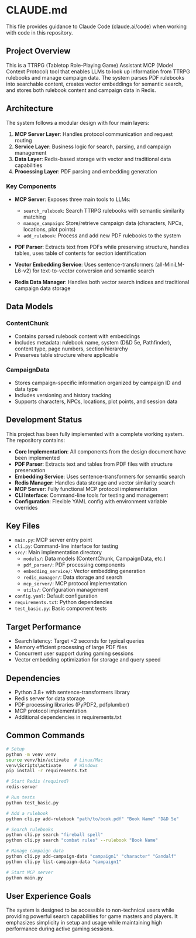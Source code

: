 # CLAUDE.md

This file provides guidance to Claude Code (claude.ai/code) when working with code in this repository.

## Project Overview

This is a TTRPG (Tabletop Role-Playing Game) Assistant MCP (Model Context Protocol) tool that enables LLMs to look up information from TTRPG rulebooks and manage campaign data. The system parses PDF rulebooks into searchable content, creates vector embeddings for semantic search, and stores both rulebook content and campaign data in Redis.

## Architecture

The system follows a modular design with four main layers:

1. **MCP Server Layer**: Handles protocol communication and request routing
2. **Service Layer**: Business logic for search, parsing, and campaign management  
3. **Data Layer**: Redis-based storage with vector and traditional data capabilities
4. **Processing Layer**: PDF parsing and embedding generation

### Key Components

- **MCP Server**: Exposes three main tools to LLMs:
  - `search_rulebook`: Search TTRPG rulebooks with semantic similarity matching
  - `manage_campaign`: Store/retrieve campaign data (characters, NPCs, locations, plot points)
  - `add_rulebook`: Process and add new PDF rulebooks to the system

- **PDF Parser**: Extracts text from PDFs while preserving structure, handles tables, uses table of contents for section identification

- **Vector Embedding Service**: Uses sentence-transformers (all-MiniLM-L6-v2) for text-to-vector conversion and semantic search

- **Redis Data Manager**: Handles both vector search indices and traditional campaign data storage

## Data Models

### ContentChunk
- Contains parsed rulebook content with embeddings
- Includes metadata: rulebook name, system (D&D 5e, Pathfinder), content type, page numbers, section hierarchy
- Preserves table structure where applicable

### CampaignData  
- Stores campaign-specific information organized by campaign ID and data type
- Includes versioning and history tracking
- Supports characters, NPCs, locations, plot points, and session data

## Development Status

This project has been fully implemented with a complete working system. The repository contains:

- **Core Implementation**: All components from the design document have been implemented
- **PDF Parser**: Extracts text and tables from PDF files with structure preservation
- **Embedding Service**: Uses sentence-transformers for semantic search
- **Redis Manager**: Handles data storage and vector similarity search
- **MCP Server**: Fully functional MCP protocol implementation
- **CLI Interface**: Command-line tools for testing and management
- **Configuration**: Flexible YAML config with environment variable overrides

## Key Files

- `main.py`: MCP server entry point
- `cli.py`: Command-line interface for testing
- `src/`: Main implementation directory
  - `models/`: Data models (ContentChunk, CampaignData, etc.)
  - `pdf_parser/`: PDF processing components
  - `embedding_service/`: Vector embedding generation
  - `redis_manager/`: Data storage and search
  - `mcp_server/`: MCP protocol implementation
  - `utils/`: Configuration management
- `config.yaml`: Default configuration
- `requirements.txt`: Python dependencies
- `test_basic.py`: Basic component tests

## Target Performance

- Search latency: Target <2 seconds for typical queries
- Memory efficient processing of large PDF files
- Concurrent user support during gaming sessions
- Vector embedding optimization for storage and query speed

## Dependencies

- Python 3.8+ with sentence-transformers library
- Redis server for data storage
- PDF processing libraries (PyPDF2, pdfplumber)
- MCP protocol implementation
- Additional dependencies in requirements.txt

## Common Commands

```bash
# Setup
python -m venv venv
source venv/bin/activate  # Linux/Mac
venv\Scripts\activate     # Windows
pip install -r requirements.txt

# Start Redis (required)
redis-server

# Run tests
python test_basic.py

# Add a rulebook
python cli.py add-rulebook "path/to/book.pdf" "Book Name" "D&D 5e"

# Search rulebooks
python cli.py search "fireball spell"
python cli.py search "combat rules" --rulebook "Book Name"

# Manage campaign data
python cli.py add-campaign-data "campaign1" "character" "Gandalf"
python cli.py list-campaign-data "campaign1"

# Start MCP server
python main.py
```

## User Experience Goals

The system is designed to be accessible to non-technical users while providing powerful search capabilities for game masters and players. It emphasizes simplicity in setup and usage while maintaining high performance during active gaming sessions.